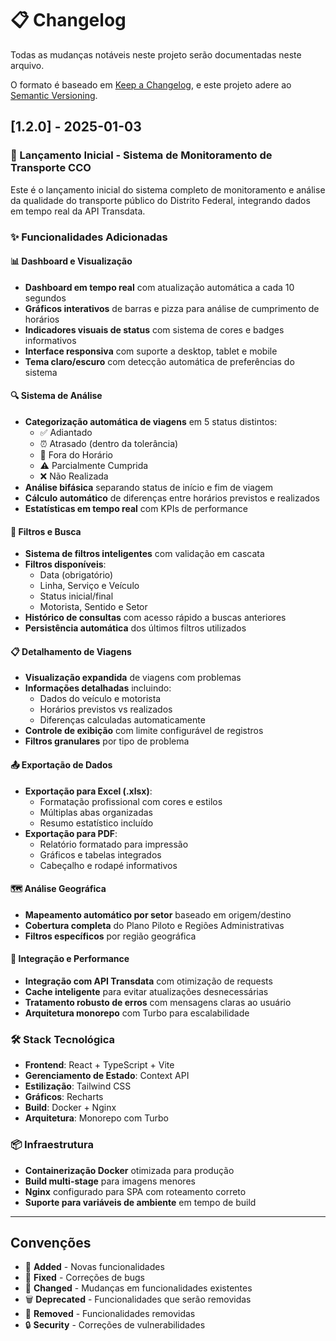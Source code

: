 # 📋 Changelog

Todas as mudanças notáveis neste projeto serão documentadas neste arquivo.

O formato é baseado em [Keep a Changelog](https://keepachangelog.com/pt-BR/1.0.0/),
e este projeto adere ao [Semantic Versioning](https://semver.org/lang/pt-BR/).

## [1.2.0] - 2025-01-03

### 🎉 Lançamento Inicial - Sistema de Monitoramento de Transporte CCO

Este é o lançamento inicial do sistema completo de monitoramento e análise da qualidade do transporte público do Distrito Federal, integrando dados em tempo real da API Transdata.

### ✨ Funcionalidades Adicionadas

#### 📊 Dashboard e Visualização

- **Dashboard em tempo real** com atualização automática a cada 10 segundos
- **Gráficos interativos** de barras e pizza para análise de cumprimento de horários
- **Indicadores visuais de status** com sistema de cores e badges informativos
- **Interface responsiva** com suporte a desktop, tablet e mobile
- **Tema claro/escuro** com detecção automática de preferências do sistema

#### 🔍 Sistema de Análise

- **Categorização automática de viagens** em 5 status distintos:
  - ✅ Adiantado
  - ⏰ Atrasado (dentro da tolerância)
  - 🚫 Fora do Horário
  - ⚠️ Parcialmente Cumprida
  - ❌ Não Realizada
- **Análise bifásica** separando status de início e fim de viagem
- **Cálculo automático** de diferenças entre horários previstos e realizados
- **Estatísticas em tempo real** com KPIs de performance

#### 🎯 Filtros e Busca

- **Sistema de filtros inteligentes** com validação em cascata
- **Filtros disponíveis**:
  - Data (obrigatório)
  - Linha, Serviço e Veículo
  - Status inicial/final
  - Motorista, Sentido e Setor
- **Histórico de consultas** com acesso rápido a buscas anteriores
- **Persistência automática** dos últimos filtros utilizados

#### 📋 Detalhamento de Viagens

- **Visualização expandida** de viagens com problemas
- **Informações detalhadas** incluindo:
  - Dados do veículo e motorista
  - Horários previstos vs realizados
  - Diferenças calculadas automaticamente
- **Controle de exibição** com limite configurável de registros
- **Filtros granulares** por tipo de problema

#### 📤 Exportação de Dados

- **Exportação para Excel (.xlsx)**:
  - Formatação profissional com cores e estilos
  - Múltiplas abas organizadas
  - Resumo estatístico incluído
- **Exportação para PDF**:
  - Relatório formatado para impressão
  - Gráficos e tabelas integrados
  - Cabeçalho e rodapé informativos

#### 🗺️ Análise Geográfica

- **Mapeamento automático por setor** baseado em origem/destino
- **Cobertura completa** do Plano Piloto e Regiões Administrativas
- **Filtros específicos** por região geográfica

#### 🔌 Integração e Performance

- **Integração com API Transdata** com otimização de requests
- **Cache inteligente** para evitar atualizações desnecessárias
- **Tratamento robusto de erros** com mensagens claras ao usuário
- **Arquitetura monorepo** com Turbo para escalabilidade

### 🛠️ Stack Tecnológica

- **Frontend**: React + TypeScript + Vite
- **Gerenciamento de Estado**: Context API
- **Estilização**: Tailwind CSS
- **Gráficos**: Recharts
- **Build**: Docker + Nginx
- **Arquitetura**: Monorepo com Turbo

### 📦 Infraestrutura

- **Containerização Docker** otimizada para produção
- **Build multi-stage** para imagens menores
- **Nginx** configurado para SPA com roteamento correto
- **Suporte para variáveis de ambiente** em tempo de build

---

## Convenções

- 🎉 **Added** - Novas funcionalidades
- 🔧 **Fixed** - Correções de bugs
- 🔄 **Changed** - Mudanças em funcionalidades existentes
- 🗑️ **Deprecated** - Funcionalidades que serão removidas
- 🚫 **Removed** - Funcionalidades removidas
- 🔒 **Security** - Correções de vulnerabilidades
